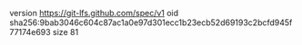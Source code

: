 version https://git-lfs.github.com/spec/v1
oid sha256:9bab3046c604c87ac1a0e97d301ecc1b23ecb52d69193c2bcfd945f77174e693
size 81
